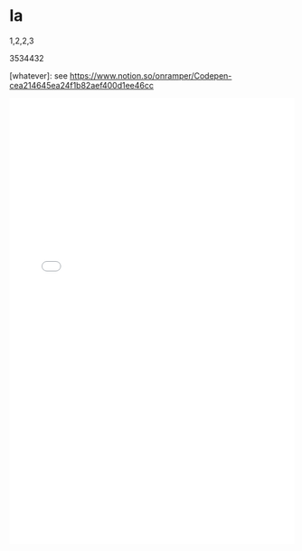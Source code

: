 # la


1,2,2,3

3534432



[whatever]: see https://www.notion.so/onramper/Codepen-cea214645ea24f1b82aef400d1ee46cc
<div style="padding-bottom: 28px;">
  <iframe 
    src="//codepen.io/anon/embed/KKQvxyO?height=790" 
    height="790" 
    scrolling="no" 
    frameborder="0" 
    name="CodePen" 
    title="CodePen" 
    style="width:100%;overflow:hidden"
    >CodePen Embed Fallback</iframe>
</div>
